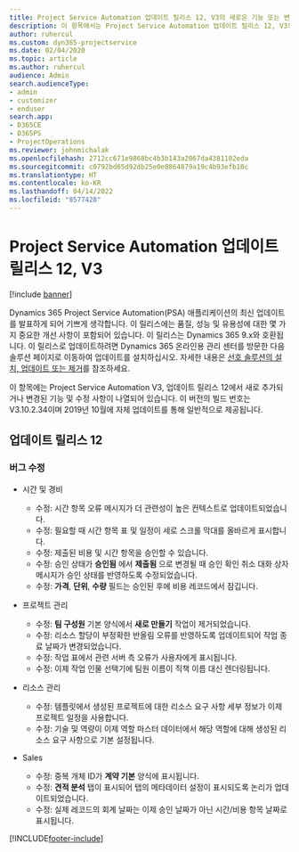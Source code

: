 ```yaml
---
title: Project Service Automation 업데이트 릴리스 12, V3의 새로운 기능 또는 변경된 기능
description: 이 항목에서는 Project Service Automation 업데이트 릴리스 12, V3의 새로운 기능에 대한 정보를 제공합니다.
author: ruhercul
ms.custom: dyn365-projectservice
ms.date: 02/04/2020
ms.topic: article
ms.author: ruhercul
audience: Admin
search.audienceType:
- admin
- customizer
- enduser
search.app:
- D365CE
- D365PS
- ProjectOperations
ms.reviewer: johnmichalak
ms.openlocfilehash: 2712cc671e9868bc4b3b143a2067da4381102eda
ms.sourcegitcommit: c0792bd65d92db25e0e8864879a19c4b93efb10c
ms.translationtype: HT
ms.contentlocale: ko-KR
ms.lasthandoff: 04/14/2022
ms.locfileid: "8577428"
---
```

# <a name="project-service-automation-update-release-12-v3"></a>Project Service Automation 업데이트 릴리스 12, V3

[!include [banner](../includes/psa-now-project-operations.md)]

Dynamics 365 Project Service Automation(PSA) 애플리케이션의 최신 업데이트를 발표하게 되어 기쁘게 생각합니다. 이 릴리스에는 품질, 성능 및 유용성에 대한 몇 가지 중요한 개선 사항이 포함되어 있습니다. 이 릴리스는 Dynamics 365 9.x와 호환됩니다. 이 릴리스로 업데이트하려면 Dynamics 365 온라인용 관리 센터를 방문한 다음 솔루션 페이지로 이동하여 업데이트를 설치하십시오. 자세한 내용은 [선호 솔루션의 설치, 업데이트 또는 제거](/power-platform/admin/install-remove-preferred-solution)를 참조하세요.

이 항목에는 Project Service Automation V3, 업데이트 릴리스 12에서 새로 추가되거나 변경된 기능 및 수정 사항이 나열되어 있습니다. 이 버전의 빌드 번호는 V3.10.2.34이며 2019년 10월에 자체 업데이트를 통해 일반적으로 제공됩니다.

## <a name="update-release-12"></a>업데이트 릴리스 12

### <a name="bug-fixes"></a>버그 수정

- 시간 및 경비

    - 수정: 시간 항목 오류 메시지가 더 관련성이 높은 컨텍스트로 업데이트되었습니다.
    - 수정: 필요할 때 시간 항목 표 및 일정이 세로 스크롤 막대를 올바르게 표시합니다.
    - 수정: 제출된 비용 및 시간 항목을 승인할 수 있습니다.
    - 수정: 승인 상태가 **승인됨** 에서 **제출됨** 으로 변경될 때 승인 확인 취소 대화 상자 메시지가 승인 상태를 반영하도록 수정되었습니다.
    - 수정: **가격**, **단위**, **수량** 필드는 승인된 후에 비용 레코드에서 잠깁니다.

- 프로젝트 관리

    - 수정: **팀 구성원** 기본 양식에서 **새로 만들기** 작업이 제거되었습니다.
    - 수정: 리소스 할당이 부정확한 반올림 오류를 반영하도록 업데이트되어 작업 종료 날짜가 변경되었습니다.
    - 수정: 작업 표에서 관련 서버 측 오류가 사용자에게 표시됩니다.
    - 수정: 이제 작업 인물 선택기에 팀원 이름이 직책 이름 대신 렌더링됩니다.

- 리소스 관리

    - 수정: 템플릿에서 생성된 프로젝트에 대한 리소스 요구 사항 세부 정보가 이제 프로젝트 일정을 사용합니다.
    - 수정: 기술 및 역량이 이제 역할 마스터 데이터에서 해당 역할에 대해 생성된 리소스 요구 사항으로 기본 설정됩니다.

- Sales

    - 수정: 중복 개체 ID가 **계약 기본** 양식에 표시됩니다.
    - 수정: **견적 분석** 탭이 표시되어 탭의 메타데이터 설정이 표시되도록 논리가 업데이트되었습니다.
    - 수정: 실제 레코드의 회계 날짜는 이제 승인 날짜가 아닌 시간/비용 항목 날짜로 표시됩니다.


[!INCLUDE[footer-include](../includes/footer-banner.md)]
